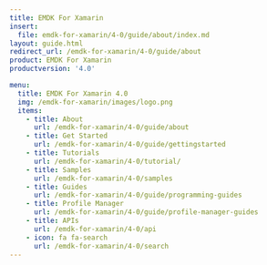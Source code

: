```yaml
---
title: EMDK For Xamarin
insert:
  file: emdk-for-xamarin/4-0/guide/about/index.md
layout: guide.html
redirect_url: /emdk-for-xamarin/4-0/guide/about
product: EMDK For Xamarin
productversion: '4.0'

menu:
  title: EMDK For Xamarin 4.0
  img: /emdk-for-xamarin/images/logo.png
  items:
    - title: About
      url: /emdk-for-xamarin/4-0/guide/about
    - title: Get Started
      url: /emdk-for-xamarin/4-0/guide/gettingstarted
    - title: Tutorials
      url: /emdk-for-xamarin/4-0/tutorial/
    - title: Samples
      url: /emdk-for-xamarin/4-0/samples
    - title: Guides
      url: /emdk-for-xamarin/4-0/guide/programming-guides
    - title: Profile Manager
      url: /emdk-for-xamarin/4-0/guide/profile-manager-guides
    - title: APIs
      url: /emdk-for-xamarin/4-0/api
    - icon: fa fa-search
      url: /emdk-for-xamarin/4-0/search
---
```

